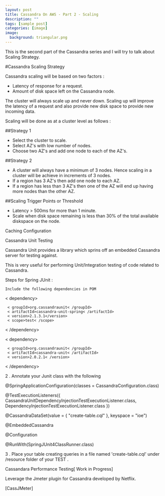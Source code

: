 ```yaml
---
layout: post
title: Cassandra On AWS - Part 2 - Scaling
description: ""
tags: [sample post]
categories: [image]
image:
  background: triangular.png
---
```


This is the second part of the Cassandra series and I will try to talk about Scaling Strategy.

#Cassandra Scaling Strategy

Cassandra scaling will be based on two factors :

- Latency of response for a request.
- Amount of disk space left on the Cassandra node.

The cluster will always scale up and never down. Scaling up will
improve the latency of a request and also provide new disk space to
provide new incoming data.

Scaling will be done as at a cluster level as follows :

##Strategy 1

- Select the cluster to scale.
- Select AZ's with low number of nodes.
- Choose two AZ's and add one node to each of the AZ's.

##Strategy 2

- A cluster will always have a minimum of 3 nodes. Hence scaling in a cluster will be achieve in increments of 3 nodes.
- If a region has 3 AZ's then add one node to each AZ.
- If a region has less than 3 AZ's then one of the AZ will end up having more nodes than the other AZ.

##Scaling Trigger Points or Threshold

- Latency > 500ms for more than 1 minute.
- Scale when disk space remaining is less than 30% of the total available diskspace on the node.

 

Caching Configuration

 
Cassandra Unit Testing

Cassandra Unit provides a library which sprins off an embedded Cassandra server for testing against.

This is very useful for performing Unit/Integration testing of code related to Cassandra.

Steps for Spring JUnit :

    Include the following dependencies in POM

< dependency>

     < groupId>org.cassandraunit< /groupId>
     < artifactId>cassandra-unit-spring< /artifactId>
     < version>2.1.3.1</version>
     < scope>test< /scope>

< /dependency>

< dependency>

     < groupId>org.cassandraunit< /groupId>
     < artifactId>cassandra-unit< /artifactId>
     < version>2.0.2.1< /version>

< /dependency>

2 . Annotate your Junit class with the following

@SpringApplicationConfiguration(classes = CassandraConfiguration.class)

@TestExecutionListeners({ CassandraUnitDependencyInjectionTestExecutionListener.class,
DependencyInjectionTestExecutionListener.class })

@CassandraDataSet(value = { "create-table.cql" }, keyspace = "ioe")

@EmbeddedCassandra

@Configuration

@RunWith(SpringJUnit4ClassRunner.class)

3 . Place your table creating queries in a file named 'create-table.cql' under /resource folder of your TEST .

Cassandara Performance Testing[ Work in Progress]

Leverage the Jmeter plugin for Cassandra developed by Netflix.

[CassJMeter]
 